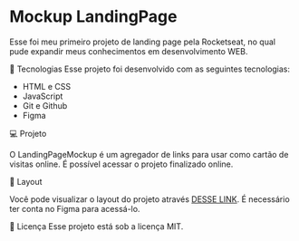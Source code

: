 # Mockup LandingPage

Esse foi meu primeiro projeto de landing page pela Rocketseat, no qual pude expandir meus conhecimentos em desenvolvimento WEB.

🚀 Tecnologias
Esse projeto foi desenvolvido com as seguintes tecnologias:

- HTML e CSS
- JavaScript
- Git e Github
- Figma

💻 Projeto

O LandingPageMockup é um agregador de links para usar como cartão de visitas online. É possível acessar o projeto finalizado online.

🔖 Layout

Você pode visualizar o layout do projeto através <a href="https://www.figma.com/community/file/1187422022288947321">DESSE LINK</a>. É necessário ter conta no Figma para acessá-lo.

📝 Licença
Esse projeto está sob a licença MIT.
